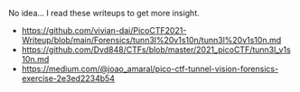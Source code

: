 No idea... I read these writeups to get more insight.

- https://github.com/vivian-dai/PicoCTF2021-Writeup/blob/main/Forensics/tunn3l%20v1s10n/tunn3l%20v1s10n.md
- https://github.com/Dvd848/CTFs/blob/master/2021_picoCTF/tunn3l_v1s10n.md
- https://medium.com/@joao_amaral/pico-ctf-tunnel-vision-forensics-exercise-2e3ed2234b54
